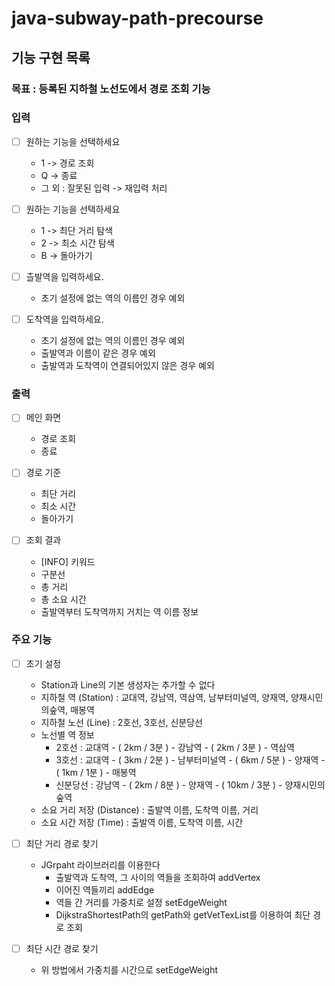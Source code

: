 # java-subway-path-precourse

## 기능 구현 목록

### 목표 : 등록된 지하철 노선도에서 경로 조회 기능

### 입력

- [ ] 원하는 기능을 선택하세요
    - 1 -> 경로 조회
    - Q -> 종료
    - 그 외 : 잘못된 입력 -> 재입력 처리

- [ ] 원하는 기능을 선택하세요
    - 1 -> 최단 거리 탐색
    - 2 -> 최소 시간 탐색
    - B -> 돌아가기

- [ ] 츨발역을 입력하세요.
    - 초기 설정에 없는 역의 이름인 경우 예외

- [ ] 도착역을 입력하세요.
    - 초기 설정에 없는 역의 이름인 경우 예외
    - 출발역과 이름이 같은 경우 예외
    - 출발역과 도착역이 연결되어있지 않은 경우 예외

### 출력

- [ ] 메인 화면
    - 경로 조회
    - 종료

- [ ] 경로 기준
    - 최단 거리
    - 최소 시간
    - 돌아가기

- [ ] 조회 결과
    - [INFO] 키워드
    - 구분선
    - 총 거리
    - 총 소요 시간
    - 출발역부터 도착역까지 거치는 역 이름 정보

### 주요 기능

- [ ] 초기 설정
    - Station과 Line의 기본 생성자는 추가할 수 없다
    - 지하철 역 (Station) : 교대역, 강남역, 역삼역, 남부터미널역, 양재역, 양재시민의숲역, 매봉역
    - 지하철 노선 (Line) : 2호선, 3호선, 신분당선
    - 노선별 역 정보
        - 2호선 : 교대역 - ( 2km / 3분 ) - 강남역 - ( 2km / 3분 ) - 역삼역
        - 3호선 : 교대역 - ( 3km / 2분 ) - 남부터미널역 - ( 6km / 5분 ) - 양재역 - ( 1km / 1분 ) - 매봉역
        - 신분당선 : 강남역 - ( 2km / 8분 ) - 양재역 - ( 10km / 3분 ) - 양재시민의숲역
    - 소요 거리 저장 (Distance) : 출발역 이름, 도착역 이름, 거리
    - 소요 시간 저장 (Time) : 출발역 이름, 도착역 이름, 시간

- [ ] 최단 거리 경로 찾기
    - JGrpaht 라이브러리를 이용한다
        - 출발역과 도착역, 그 사이의 역들을 조회하여 addVertex
        - 이어진 역들끼리 addEdge
        - 역들 간 거리를 가중치로 설정 setEdgeWeight
        - DijkstraShortestPath의 getPath와 getVetTexList를 이용하여 최단 경로 조회

- [ ] 최단 시간 경로 찾기
    - 위 방법에서 가중치를 시간으로 setEdgeWeight